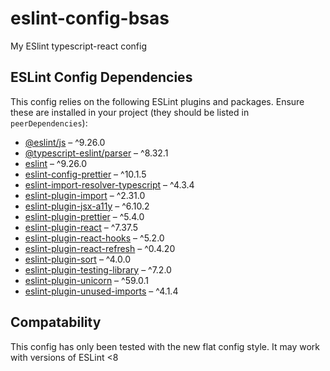 # eslint-config-bsas

My ESlint typescript-react config

## ESLint Config Dependencies

This config relies on the following ESLint plugins and packages. Ensure these are installed in your project (they should be listed in `peerDependencies`):

- [@eslint/js](https://www.npmjs.com/package/@eslint/js) – ^9.26.0
- [@typescript-eslint/parser](https://www.npmjs.com/package/@typescript-eslint/parser) – ^8.32.1
- [eslint](https://www.npmjs.com/package/eslint) – ^9.26.0
- [eslint-config-prettier](https://www.npmjs.com/package/eslint-config-prettier) – ^10.1.5
- [eslint-import-resolver-typescript](https://www.npmjs.com/package/eslint-import-resolver-typescript) – ^4.3.4
- [eslint-plugin-import](https://www.npmjs.com/package/eslint-plugin-import) – ^2.31.0
- [eslint-plugin-jsx-a11y](https://www.npmjs.com/package/eslint-plugin-jsx-a11y) – ^6.10.2
- [eslint-plugin-prettier](https://www.npmjs.com/package/eslint-plugin-prettier) – ^5.4.0
- [eslint-plugin-react](https://www.npmjs.com/package/eslint-plugin-react) – ^7.37.5
- [eslint-plugin-react-hooks](https://www.npmjs.com/package/eslint-plugin-react-hooks) – ^5.2.0
- [eslint-plugin-react-refresh](https://www.npmjs.com/package/eslint-plugin-react-refresh) – ^0.4.20
- [eslint-plugin-sort](https://www.npmjs.com/package/eslint-plugin-sort) – ^4.0.0
- [eslint-plugin-testing-library](https://www.npmjs.com/package/eslint-plugin-testing-library) – ^7.2.0
- [eslint-plugin-unicorn](https://www.npmjs.com/package/eslint-plugin-unicorn) – ^59.0.1
- [eslint-plugin-unused-imports](https://www.npmjs.com/package/eslint-plugin-unused-imports) – ^4.1.4

## Compatability

This config has only been tested with the new flat config style. It may work with versions of ESLint <8
